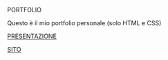 PORTFOLIO

Questo è il mio portfolio personale (solo HTML e CSS)

[PRESENTAZIONE](https://drive.google.com/file/d/1qyhXaz78HkKP1aQYW877o9qoQuVx69-R/view?usp=sharing)

[SITO](https://granatamatteo.it/)

